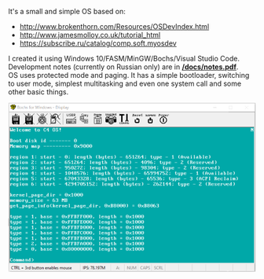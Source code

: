 It's a small and simple OS based on:

* http://www.brokenthorn.com/Resources/OSDevIndex.html
* http://www.jamesmolloy.co.uk/tutorial_html
* https://subscribe.ru/catalog/comp.soft.myosdev

I created it using Windows 10/FASM/MinGW/Bochs/Visual Studio Code.  
Development notes (currently on Russian only) are in **[/docs/notes.pdf](/docs/notes.pdf)**.  
OS uses protected mode and paging. It has a simple bootloader, switching to user mode, simplest multitasking and even one system call and some other basic things.

![Screeshot of OS](https://raw.githubusercontent.com/devsienko/c4os/master/docs/screen.png)
